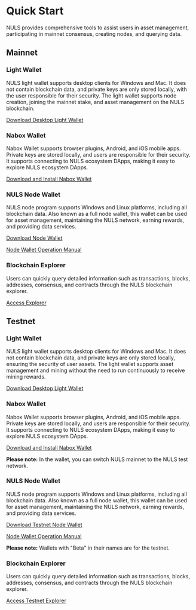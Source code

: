 # Quick Start

NULS provides comprehensive tools to assist users in asset management, participating in mainnet consensus, creating nodes, and querying data.

## Mainnet

### Light Wallet
NULS light wallet supports desktop clients for Windows and Mac. It does not contain blockchain data, and private keys are only stored locally, with the user responsible for their security. The light wallet supports node creation, joining the mainnet stake, and asset management on the NULS blockchain.

[Download Desktop Light Wallet](https://github.com/nuls-io/nuls-v2/releases)

### Nabox Wallet
Nabox Wallet supports browser plugins, Android, and iOS mobile apps. Private keys are stored locally, and users are responsible for their security. It supports connecting to NULS ecosystem DApps, making it easy to explore NULS ecosystem DApps.

[Download and Install Nabox Wallet](https://nabox.io)

### NULS Node Wallet

NULS node program supports Windows and Linux platforms, including all blockchain data. Also known as a full node wallet, this wallet can be used for asset management, maintaining the NULS network, earning rewards, and providing data services.

[Download Node Wallet](https://github.com/nuls-io/nuls-v2/releases)

[Node Wallet Operation Manual](https://docs.nuls.io/Guide/g_linux_tutorial.html)

### Blockchain Explorer

Users can quickly query detailed information such as transactions, blocks, addresses, consensus, and contracts through the NULS blockchain explorer.

[Access Explorer](https://nulscan.io)

## Testnet
### Light Wallet
NULS light wallet supports desktop clients for Windows and Mac. It does not contain blockchain data, and private keys are only stored locally, ensuring the security of user assets. The light wallet supports asset management and mining without the need to run continuously to receive mining rewards.

[Download Desktop Light Wallet](https://github.com/nuls-io/nuls-v2/releases)

### Nabox Wallet
Nabox Wallet supports browser plugins, Android, and iOS mobile apps. Private keys are stored locally, and users are responsible for their security. It supports connecting to NULS ecosystem DApps, making it easy to explore NULS ecosystem DApps.

[Download and Install Nabox Wallet](https://nabox.io)

**Please note:** In the wallet, you can switch NULS mainnet to the NULS test network.

### NULS Node Wallet

NULS node program supports Windows and Linux platforms, including all blockchain data. Also known as a full node wallet, this wallet can be used for asset management, maintaining the NULS network, earning rewards, and providing data services.

[Download Testnet Node Wallet](https://github.com/nuls-io/nuls-v2/releases)

[Node Wallet Operation Manual](https://docs.nuls.io/Guide/g_linux_tutorial.html)

**Please note:** Wallets with "Beta" in their names are for the testnet.

### Blockchain Explorer

Users can quickly query detailed information such as transactions, blocks, addresses, consensus, and contracts through the NULS blockchain explorer.

[Access Testnet Explorer](https://beta.nulscan.io)
